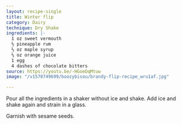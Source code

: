 ```yaml
---
layout: recipe-single
title: Winter flip
category: Dairy
technique: Dry Shake
ingredients: |-
  1 oz sweet vermouth
  ½ pineapple rum
  ⅓ oz maple syrup
  ⅓ oz orange juice
  1 egg
  4 dashes of chocolate bitters
source: https://youtu.be/-HGoeDqMtuw
image: "/v1578749699/boozybisou/brandy-flip-recipe_wru1af.jpg"

---
```

Pour all the ingredients in a shaker without ice and shake. Add ice and shake again and strain in a glass.

Garnish with sesame seeds.